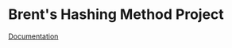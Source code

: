 # Brent's Hashing Method Project
  
<a href="https://furkankayar.github.io/Brent-sHashMethod">Documentation</a> 
